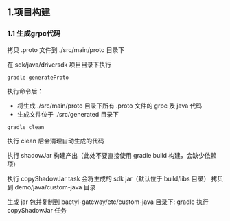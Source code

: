 ## 1.项目构建
### 1.1 生成grpc代码
拷贝 .proto 文件到 ./src/main/proto 目录下

在 sdk/java/driversdk 项目目录下执行 

```shell
gradle generateProto
```

执行命令后：
* 将生成 ./src/main/proto 目录下所有 .proto 文件的 grpc 及 java 代码
* 生成文件位于 ./src/generated 目录下

```shell
gradle clean
```

执行 clean 后会清理自动生成的代码

执行 shadowJar 构建产出（此处不要直接使用 gradle build 构建，会缺少依赖项）

执行 copyShadowJar task 会将生成的 sdk jar（默认位于 build/libs 目录） 拷贝到 demo/java/custom-java 目录

生成 jar 包并复制到 baetyl-gateway/etc/custom-java 目录下: gradle 执行 copyShadowJar 任务
